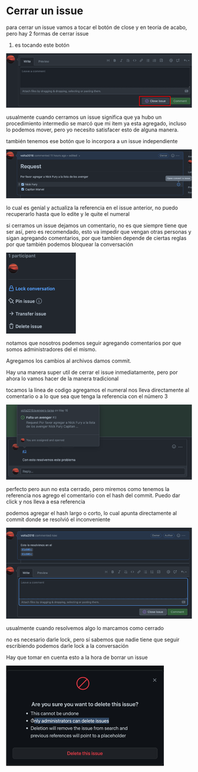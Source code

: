 # Cerrar un issue

para cerrar un issue vamos a tocar el botón de close y en teoría de acabo, pero hay 2 formas de cerrar issue

1. es tocando este botón

![closeissue](/images/closeissue.png)

usualmente cuando cerramos un issue significa que ya hubo un procedimiento intermedio se marcó que mi item ya esta agregado, incluso lo podemos mover, pero yo necesito satisfacer esto de alguna manera.

también tenemos ese botón que lo incorpora a un issue independiente

![issueindependiente](/images/issueindependiente.png)

lo cual es genial y actualiza la referencia en el issue anterior, no puedo recuperarlo hasta que lo edite y le quite el numeral

si cerramos un issue dejamos un comentario, no es que siempre tiene que ser así, pero es recomendado, esto va impedir que vengan otras personas y sigan agregando comentarios, por que tambien depende de ciertas reglas por que también podemos bloquear la conversación

![lockconversation](/images/lockconversation.png)

notamos que nosotros podemos seguir agregando comentarios por que somos administradores del el mismo.

Agregamos los cambios al archivos damos commit.

Hay una manera super util de cerrar el issue inmediatamente, pero por ahora lo vamos hacer de la manera tradicional

tocamos la linea de codigo agregamos el numeral nos lleva directamente al comentario o a lo que sea que tenga la referencia con el número 3

![link](/images/link.png)

perfecto pero aun no esta cerrado, pero miremos como tenemos la referencia nos agrego el comentario con el hash del commit. Puedo dar click y nos lleva a esa referencia

podemos agregar el hash largo o corto, lo cual apunta directamente al commit donde se resolvió el inconveniente

![lockconversation](/images/hash.png)

usualmente cuando resolvemos algo lo marcamos como cerrado

no es necesario darle lock, pero sí sabemos que nadie tiene que seguir escribiendo podemos darle lock a la conversación

Hay que tomar en cuenta esto a la hora de borrar un issue

![closeissue2](/images/deleteissue.png)

     